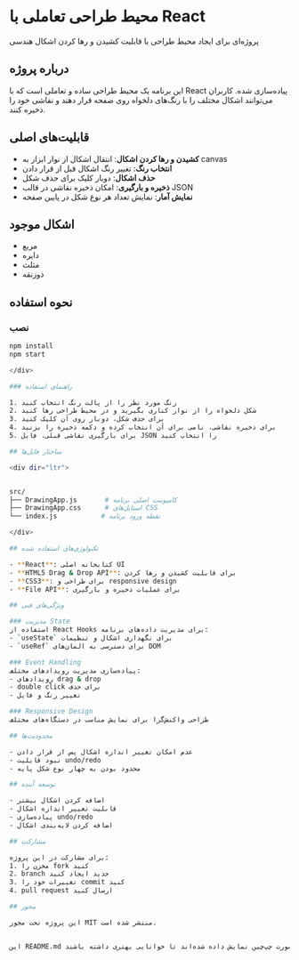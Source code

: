 # محیط طراحی تعاملی با React

پروژه‌ای برای ایجاد محیط طراحی با قابلیت کشیدن و رها کردن اشکال هندسی

## درباره پروژه

این برنامه یک محیط طراحی ساده و تعاملی است که با React پیاده‌سازی شده. کاربران می‌توانند اشکال مختلف را با رنگ‌های دلخواه روی صفحه قرار دهند و نقاشی خود را ذخیره کنند.

## قابلیت‌های اصلی

- **کشیدن و رها کردن اشکال**: انتقال اشکال از نوار ابزار به canvas
- **انتخاب رنگ**: تغییر رنگ اشکال قبل از قرار دادن
- **حذف اشکال**: دوبار کلیک برای حذف شکل
- **ذخیره و بارگیری**: امکان ذخیره نقاشی در قالب JSON
- **نمایش آمار**: نمایش تعداد هر نوع شکل در پایین صفحه

## اشکال موجود

- مربع
- دایره  
- مثلث
- ذوزنقه

## نحوه استفاده

### نصب

<div dir="ltr">

```bash
npm install
npm start

</div>

### راهنمای استفاده

1. رنگ مورد نظر را از پالت رنگ انتخاب کنید
2. شکل دلخواه را از نوار کناری بگیرید و در محیط طراحی رها کنید
3. برای حذف شکل، دوبار روی آن کلیک کنید
4. برای ذخیره نقاشی، نامی برای آن انتخاب کرده و دکمه ذخیره را بزنید
5. برای بارگیری نقاشی قبلی، فایل JSON را انتخاب کنید

## ساختار فایل‌ها

<div dir="ltr">


src/
├── DrawingApp.js       # کامپوننت اصلی برنامه
├── DrawingApp.css      # استایل‌های CSS
└── index.js           # نقطه ورود برنامه

</div>

## تکنولوژی‌های استفاده شده

- **React**: کتابخانه اصلی UI
- **HTML5 Drag & Drop API**: برای قابلیت کشیدن و رها کردن
- **CSS3**: برای طراحی و responsive design
- **File API**: برای عملیات ذخیره و بارگیری

## ویژگی‌های فنی

### مدیریت State
استفاده از React Hooks برای مدیریت داده‌های برنامه:
- `useState` برای نگهداری اشکال و تنظیمات
- `useRef` برای دسترسی به المان‌های DOM

### Event Handling
پیاده‌سازی مدیریت رویدادهای مختلف:
- رویدادهای drag & drop
- double click برای حذف
- تغییر رنگ و فایل

### Responsive Design
طراحی واکنش‌گرا برای نمایش مناسب در دستگاه‌های مختلف

## محدودیت‌ها

- عدم امکان تغییر اندازه اشکال پس از قرار دادن
- نبود قابلیت undo/redo
- محدود بودن به چهار نوع شکل پایه

## توسعه آینده

- اضافه کردن اشکال بیشتر
- قابلیت تغییر اندازه اشکال
- پیاده‌سازی undo/redo
- اضافه کردن لایه‌بندی اشکال

## مشارکت

برای مشارکت در این پروژه:
1. مخزن را fork کنید
2. branch جدید ایجاد کنید
3. تغییرات خود را commit کنید  
4. pull request ارسال کنید

## مجوز

این پروژه تحت مجوز MIT منتشر شده است.


این README.md شامل تمام اطلاعات ضروری برای درک و استفاده از پروژه است و به زبان فارسی با راست‌چینی مناسب نوشته شده. بخش‌های کد و دستورات به صورت چپ‌چین نمایش داده شده‌اند تا خوانایی بهتری داشته باشند.
